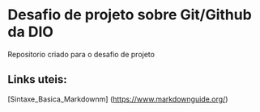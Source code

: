# Desafio de projeto sobre Git/Github da DIO
Repositorio criado para o desafio de projeto

## Links uteis: 
[Sintaxe_Basica_Markdownm] (https://www.markdownguide.org/)
